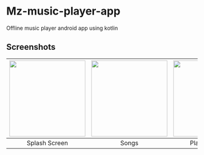 # Mz-music-player-app
Offline music player android app using kotlin
## Screenshots
| <img src="https://user-images.githubusercontent.com/52007943/117245061-ca0a6a00-ae57-11eb-88a9-60372f50d5a0.png" width="200" /> | <img src="https://user-images.githubusercontent.com/52007943/117243875-a8a87e80-ae55-11eb-90c2-4bb482380649.png" width="200"/> | <img src="https://user-images.githubusercontent.com/52007943/117244548-db06ab80-ae56-11eb-822b-5720d34bbde6.png" width="200"/> | <img src="https://user-images.githubusercontent.com/52007943/117244803-5a947a80-ae57-11eb-8f38-7c592f1595fd.png" width="200" /> | <img src="https://user-images.githubusercontent.com/52007943/117244965-9e877f80-ae57-11eb-8f80-97a31be7b99f.png" width="200" /> |
|:---:|:---:|:---:|:---:|:---:|
|Splash Screen| Songs | Playing Screen| Notification |Scrollbar|
